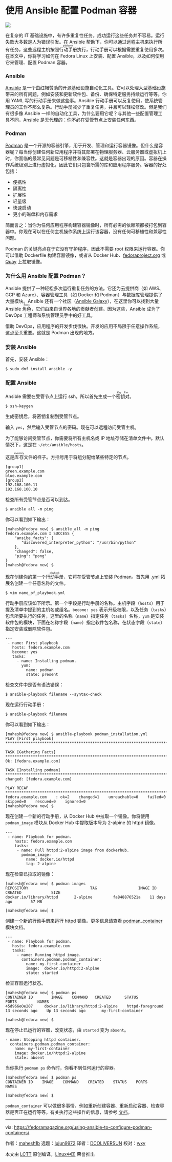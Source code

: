 [#]: subject: (Using Ansible to configure Podman containers)
[#]: via: (https://fedoramagazine.org/using-ansible-to-configure-podman-containers/)
[#]: author: (mahesh1b https://fedoramagazine.org/author/mahesh1b/)
[#]: collector: (lujun9972)
[#]: translator: (DCOLIVERSUN)
[#]: reviewer: (wxy)
[#]: publisher: (wxy)
[#]: url: (https://linux.cn/article-13396-1.html)

使用 Ansible 配置 Podman 容器
======

![](https://img.linux.net.cn/data/attachment/album/202105/16/121225oyf5q2sn4fyyeu6z.jpg)

在复杂的 IT 基础设施中，有许多重复性任务。成功运行这些任务并不容易。运行失败大多数是人为错误引发。在 Ansible 帮助下，你可以通过远程主机来执行所有任务，这些远程主机按照<ruby>行动手册<rt>playbook</rt></ruby>执行，行动手册可以根据需要重复使用多次。在本文中，你将学习如何在 Fedora Linux 上安装、配置 Ansible，以及如何使用它来管理、配置 Podman 容器。

### Ansible

[Ansible][4] 是一个由红帽赞助的开源基础设施自动化工具。它可以处理大型基础设施带来的所有问题，例如安装和更新软件包、备份、确保特定服务持续运行等等。你用 YAML 写的行动手册来做这些事。Ansible 行动手册可以反复使用，使系统管理员的工作不那么复杂。行动手册减少了重复任务，并且可以轻松修改。但是我们有很多像 Ansible 一样的自动化工具，为什么要用它呢？与其他一些配置管理工具不同，Ansible 是无代理的：你不必在受管节点上安装任何东西。

### Podman

[Podman][6] 是一个开源的容器引擎，用于开发、管理和运行容器镜像。但什么是容器呢？每当你创建任何新应用程序并将其部署在物理服务器、云服务器或虚拟机上时，你面临的最常见问题是可移植性和兼容性。这就是容器出现的原因。容器在操作系统级别上进行虚拟化，因此它们只包含所需的库和应用程序服务。容器的好处包括：

  * 便携性
  * 隔离性
  * 扩展性
  * 轻量级
  * 快速启动
  * 更小的磁盘和内存需求

简而言之：当你为任何应用程序构建容器镜像时，所有必需的依赖项都被打包到容器中。你现在可以在任何主机操作系统上运行该容器，没有任何可移植性和兼容性问题。

Podman 的关键亮点在于它没有守护程序，因此不需要 root 权限来运行容器。你可以借助 Dockerfile 构建容器镜像，或者从 Docker Hub、[fedoraproject.org][7] 或 [Quay][8] 上拉取镜像。

### 为什么用 Ansible 配置 Podman？

Ansible 提供了一种轻松多次运行重复任务的方法。它还为云提供商（如 AWS、GCP 和 Azure）、容器管理工具（如 Docker 和 Podman）与数据库管理提供了大量模块。Ansible 还有一个社区（[Ansible Galaxy][10]），在这里你可以找到大量 Ansible <ruby>角色<rt>Roles</rt></ruby>，它们由来自世界各地的贡献者创建。因为这些，Ansible 成为了 DevOps 工程师和系统管理员手中的好工具。

借助 DevOps，应用程序的开发步伐很快。开发的应用不局限于任意操作系统，这点至关重要。这就是 Podman 出现的地方。

### 安装 Ansible

首先，安装 Ansible：

```
$ sudo dnf install ansible -y
```

### 配置 Ansible

Ansible 需要在受管节点上运行 ssh，所以首先生成一个<ruby>密钥对<rt>Key Pair</rt></ruby>。

```
$ ssh-keygen
```

生成密钥后，将密钥复制到受管节点。

输入 `yes`，然后输入受管节点的密码。现在可以远程访问受管主机。

为了能够访问受管节点，你需要将所有主机名或 IP 地址存储在清单文件中。默认情况下，这是在 `~/etc/ansible/hosts`。

这是<ruby>库存<rt>inventory</rt></ruby>文件的样子。方括号用于将组分配给某些特定的节点。

```
[group1]
green.example.com
blue.example.com
[group2]
192.168.100.11
192.168.100.10
```

检查所有受管节点是否可以到达。

```
$ ansible all -m ping
```

你可以看到如下输出：

```
[mahesh@fedora new] $ ansible all -m ping
fedora.example.com I SUCCESS {
    "ansibe_facts": {
       "discovered_interpreter_python": "/usr/bin/python"
    },
    "changed": false,
    "ping": "pong"
}
[mahesh@fedora new] $
```

现在创建你的第一个<ruby>行动手册<rt>playbook</rt></ruby>，它将在受管节点上安装 Podman。首先用 .yml 拓展名创建一个任意名称的文件。

```
$ vim name_of_playbook.yml
```

行动手册应该如下所示。第一个字段是行动手册的名称。主机字段（`hosts`）用于提及清单中提到的主机名或组名。`become: yes` 表示升级权限，以及任务（`tasks`）包含所要执行的任务，这里的名称（`name`）指定任务（`tasks`）名称，`yum` 是安装软件包的模块，下面在名称字段（`name`）指定软件包名称，在状态字段（`state`）指定安装或删除软件包。

```
---
 - name: First playbook
   hosts: fedora.example.com
   become: yes
   tasks:
     - name: Installing podman.
       yum:
         name: podman
         state: present
```

检查文件中是否有语法错误：

```
$ ansible-playbook filename --syntax-check
```

现在运行行动手册：

```
$ ansible-playbook filename
```

你可以看到如下输出：

```
[mahesh@fedora new] $ ansible-playbook podman_installation.yml
PLAY [First playbook] *************************************************************************************************

TASK [Gathering Facts] *************************************************************************************************
0k: [fedora.example.com]

TASK [Installing podman] ************************************************************************************************
changed: [fedora.example.com]

PLAY RECAP *************************************************************************************************
fedora.example.com    : ok=2    changed=1    unreachable=0    failed=0    skipped=0    rescued=0    ignored=0
[mahesh@fedora new] $
```

现在创建一个新的行动手册，从 Docker Hub 中拉取一个镜像。你将使用 `podman_image` 模块从 Docker Hub 中提取版本号为 2-alpine 的 httpd 镜像。

```
---
 - name: Playbook for podman.
    hosts: fedora.example.com
    tasks:
     - name: Pull httpd:2-alpine image from dockerhub.
       podman_image:
         name: docker.io/httpd
         tag: 2-alpine
```

现在检查已拉取的镜像：

```
[mahesh@fedora new] $ podman images
REPOSITORY                           TAG                  IMAGE ID           CREATED             SIZE
docker.io/library/httpd       2-alpine         fa848876521a    11 days ago        57 MB

[mahesh@fedora new] $
```

创建一个新的行动手册来运行 httpd 镜像。更多信息请查看 [podman_container][11] 模块文档。

```
---
 - name: Playbook for podman.
   hosts: fedora.example.com
   tasks:
     - name: Running httpd image.
       containers.podman.podman_container:
         name: my-first-container
         image:  docker.io/httpd:2-alpine
         state: started
```

检查容器运行状态。

```
[mahesh@fedora new] $ podman ps
CONTAINER ID        IMAGE    COMMAND   CREATED      STATUS         PORTS         NAMES
45d966eOe207     docker.io/library/httpd:2-alpine    httpd-foreground    13 seconds ago    Up 13 seconds ago       my-first-container

[mahesh@fedora new] $
```

现在停止已运行的容器，改变状态，由 `started` 变为 `absent`。

```
- name: Stopping httpd container.
  containers.podman.podman_container:
    name: my-first-container
    image: docker.io/httpd:2-alpine
    state: absent
```

当你执行 `podman ps` 命令时，你看不到任何运行的容器。

```
[mahesh@fedora new] $ podman ps
CONTAINER ID    IMAGE    COMMAND    CREATED    STATUS    PORTS    NAMES

[mahesh@fedora new] $
```

`podman_container` 可以做很多事情，例如重新创建容器、重新启动容器、检查容器是否正在运行等等。有关执行这些操作的信息，请参考 [文档][11]。

--------------------------------------------------------------------------------

via: https://fedoramagazine.org/using-ansible-to-configure-podman-containers/

作者：[mahesh1b][a]
选题：[lujun9972][b]
译者：[DCOLIVERSUN](https://github.com/DCOLIVERSUN)
校对：[wxy](https://github.com/wxy)

本文由 [LCTT](https://github.com/LCTT/TranslateProject) 原创编译，[Linux中国](https://linux.cn/) 荣誉推出

[a]: https://fedoramagazine.org/author/mahesh1b/
[b]: https://github.com/lujun9972
[1]: https://fedoramagazine.org/wp-content/uploads/2021/04/ansible-podman-1-816x345.jpg
[2]: https://unsplash.com/@vnevremeni?utm_source=unsplash&utm_medium=referral&utm_content=creditCopyText
[3]: https://unsplash.com/s/photos/container?utm_source=unsplash&utm_medium=referral&utm_content=creditCopyText
[4]: https://www.ansible.com/
[5]: https://fedoramagazine.org/tag/ansible/
[6]: https://podman.io/
[7]: https://registry.fedoraproject.org/
[8]: https://www.projectquay.io/
[9]: https://fedoramagazine.org/tag/podman/
[10]: https://galaxy.ansible.com/
[11]: https://docs.ansible.com/ansible/latest/collections/containers/podman/podman_container_module.html

